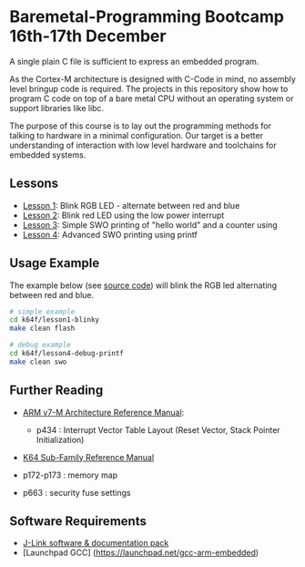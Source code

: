 # Baremetal-Programming Bootcamp 16th-17th December #

A single plain C file is sufficient to express an embedded program.

As the Cortex-M architecture is designed with C-Code in mind, no assembly level bringup code is required. The projects in this repository show how to program C code on top of a bare metal CPU without an operating system or support libraries like libc.

The purpose of this course is to lay out the programming methods for talking to hardware in a minimal configuration. Our target is a better understanding of interaction with low level hardware and toolchains for embedded systems.

## Lessons ##
* [Lesson 1](k64f/lesson1-blinky/minimal.c#L27): Blink RGB LED - alternate between red and blue
* [Lesson 2](k64f/lesson2-interrupts/interrupts.c#L18): Blink red LED using the low power interrupt
* [Lesson 3](k64f/lesson3-debug/swo_debug.c#L60): Simple SWO printing of "hello world" and a counter using 
* [Lesson 4](k64f/lesson4-debug-printf/main.c#L33): Advanced SWO printing using printf

## Usage Example ##
The example below (see [source code](k64f/lesson1-blinky)) will blink the RGB led alternating between red and blue.
```bash
# simple example
cd k64f/lesson1-blinky
make clean flash

# debug example
cd k64f/lesson4-debug-printf
make clean swo
```


## Further Reading ##
* [ARM v7-M Architecture Reference Manual](https://web.eecs.umich.edu/~prabal/teaching/eecs373-f10/readings/ARMv7-M_ARM.pdf):
  * p434 : Interrupt Vector Table Layout (Reset Vector, Stack Pointer Initialization)

* [K64 Sub-Family Reference Manual](http://cache.freescale.com/files/microcontrollers/doc/ref_manual/K64P144M120SF5RM.pdf?fasp=1)
 *  p172-p173 : memory map
 *  p663 : security fuse settings

## Software Requirements ##
* [J-Link software & documentation pack](https://www.segger.com/jlink-software.html)
* [Launchpad GCC] (https://launchpad.net/gcc-arm-embedded)


